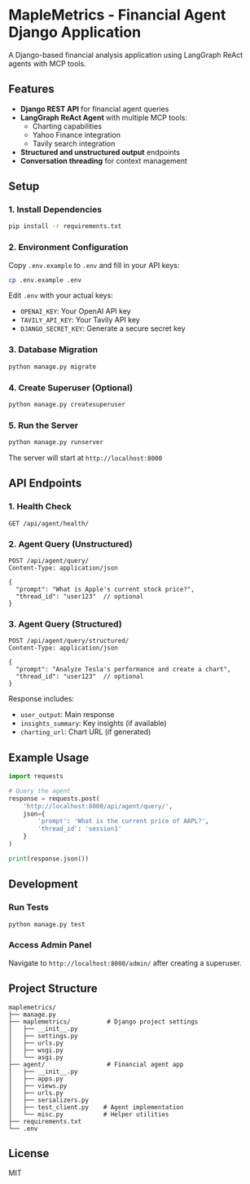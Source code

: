 # MapleMetrics - Financial Agent Django Application

A Django-based financial analysis application using LangGraph ReAct agents with MCP tools.

## Features

- **Django REST API** for financial agent queries
- **LangGraph ReAct Agent** with multiple MCP tools:
  - Charting capabilities
  - Yahoo Finance integration
  - Tavily search integration
- **Structured and unstructured output** endpoints
- **Conversation threading** for context management

## Setup

### 1. Install Dependencies

```bash
pip install -r requirements.txt
```

### 2. Environment Configuration

Copy `.env.example` to `.env` and fill in your API keys:

```bash
cp .env.example .env
```

Edit `.env` with your actual keys:
- `OPENAI_KEY`: Your OpenAI API key
- `TAVILY_API_KEY`: Your Tavily API key
- `DJANGO_SECRET_KEY`: Generate a secure secret key

### 3. Database Migration

```bash
python manage.py migrate
```

### 4. Create Superuser (Optional)

```bash
python manage.py createsuperuser
```

### 5. Run the Server

```bash
python manage.py runserver
```

The server will start at `http://localhost:8000`

## API Endpoints

### 1. Health Check
```
GET /api/agent/health/
```

### 2. Agent Query (Unstructured)
```
POST /api/agent/query/
Content-Type: application/json

{
  "prompt": "What is Apple's current stock price?",
  "thread_id": "user123"  // optional
}
```

### 3. Agent Query (Structured)
```
POST /api/agent/query/structured/
Content-Type: application/json

{
  "prompt": "Analyze Tesla's performance and create a chart",
  "thread_id": "user123"  // optional
}
```

Response includes:
- `user_output`: Main response
- `insights_summary`: Key insights (if available)
- `charting_url`: Chart URL (if generated)

## Example Usage

```python
import requests

# Query the agent
response = requests.post(
    'http://localhost:8000/api/agent/query/',
    json={
        'prompt': 'What is the current price of AAPL?',
        'thread_id': 'session1'
    }
)

print(response.json())
```

## Development

### Run Tests
```bash
python manage.py test
```

### Access Admin Panel
Navigate to `http://localhost:8000/admin/` after creating a superuser.

## Project Structure

```
maplemetrics/
├── manage.py
├── maplemetrics/          # Django project settings
│   ├── __init__.py
│   ├── settings.py
│   ├── urls.py
│   ├── wsgi.py
│   └── asgi.py
├── agent/                 # Financial agent app
│   ├── __init__.py
│   ├── apps.py
│   ├── views.py
│   ├── urls.py
│   ├── serializers.py
│   ├── test_client.py    # Agent implementation
│   └── misc.py           # Helper utilities
├── requirements.txt
└── .env
```

## License

MIT
